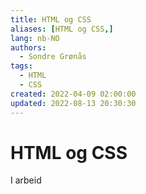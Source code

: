 ```yaml
---
title: HTML og CSS
aliases: [HTML og CSS,]
lang: nb-NO
authors:
  - Sondre Grønås
tags:
  - HTML
  - CSS
created: 2022-04-09 02:00:00
updated: 2022-08-13 20:30:30
---
```

# HTML og CSS
I arbeid